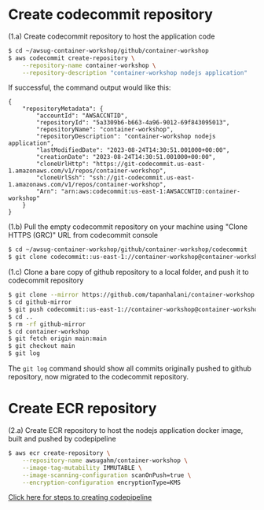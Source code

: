 # Create codecommit repository
    
(1.a) Create codecommit repository to host the application code

```bash
$ cd ~/awsug-container-workshop/github/container-workshop
$ aws codecommit create-repository \
    --repository-name container-workshop \
    --repository-description "container-workshop nodejs application"
```

If successful, the command output would like this:

```
{
    "repositoryMetadata": {
        "accountId": "AWSACCNTID",
        "repositoryId": "5a3309b6-b663-4a96-9012-69f843095013",
        "repositoryName": "container-workshop",
        "repositoryDescription": "container-workshop nodejs application",
        "lastModifiedDate": "2023-08-24T14:30:51.001000+00:00",
        "creationDate": "2023-08-24T14:30:51.001000+00:00",
        "cloneUrlHttp": "https://git-codecommit.us-east-1.amazonaws.com/v1/repos/container-workshop",
        "cloneUrlSsh": "ssh://git-codecommit.us-east-1.amazonaws.com/v1/repos/container-workshop",
        "Arn": "arn:aws:codecommit:us-east-1:AWSACCNTID:container-workshop"
    }
}
```

(1.b) Pull the empty codecommit repository on your machine using "Clone HTTPS (GRC)" URL from codecommit console

```bash
$ cd ~/awsug-container-workshop/github/container-workshop/codecommit
$ git clone codecommit::us-east-1://container-workshop@container-workshop
```

(1.c) Clone a bare copy of github repository to a local folder, and push it to codecommit repository

```bash
$ git clone --mirror https://github.com/tapanhalani/container-workshop.git github-mirror
$ cd github-mirror
$ git push codecommit::us-east-1://container-workshop@container-workshop --all
$ cd ..
$ rm -rf github-mirror
$ cd container-workshop
$ git fetch origin main:main
$ git checkout main
$ git log 
```

The `git log` command should show all commits originally pushed to github repository, now migrated to the codecommit repository. 


# Create ECR repository

(2.a) Create ECR repository to host the nodejs application docker image, built and pushed by codepipeline

```bash
$ aws ecr create-repository \
    --repository-name awsugahm/container-workshop \
    --image-tag-mutability IMMUTABLE \
    --image-scanning-configuration scanOnPush=true \
    --encryption-configuration encryptionType=KMS
```


[Click here for steps to creating codepipeline](README-codepipeline.md)
